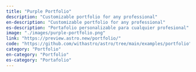 ```yaml
---
title: "Purple Portfolio"
description: "Customizable portfolio for any professional"
en-description: "Customizable portfolio for any professional"
es-description: "Portafolio personalizable para cualquier profesional"
image: "./images/purple-portfolio.png"
link: "https://preview.astro.new/portfolio/"
code: "https://github.com/withastro/astro/tree/main/examples/portfolio"
category: "Portfolio"
en-category: "Portfolio"
es-category: "Portafolio"
---
```

